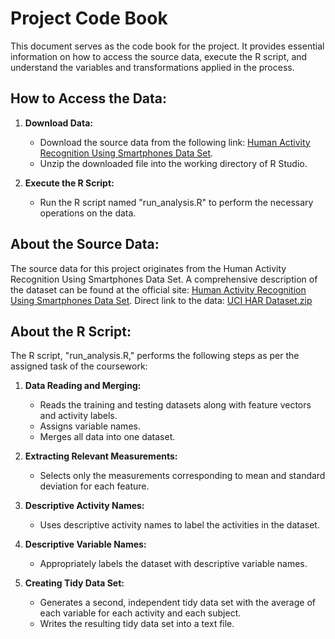 # Project Code Book

This document serves as the code book for the project. It provides essential information on how to access the source data, execute the R script, and understand the variables and transformations applied in the process.

## How to Access the Data:

1. **Download Data:**
   - Download the source data from the following link: [Human Activity Recognition Using Smartphones Data Set](http://archive.ics.uci.edu/ml/datasets/Human+Activity+Recognition+Using+Smartphones).
   - Unzip the downloaded file into the working directory of R Studio.

2. **Execute the R Script:**
   - Run the R script named "run_analysis.R" to perform the necessary operations on the data.

## About the Source Data:

The source data for this project originates from the Human Activity Recognition Using Smartphones Data Set. A comprehensive description of the dataset can be found at the official site: [Human Activity Recognition Using Smartphones Data Set](http://archive.ics.uci.edu/ml/datasets/Human+Activity+Recognition+Using+Smartphones).
Direct link to the data: [UCI HAR Dataset.zip](https://d396qusza40orc.cloudfront.net/getdata%2Fprojectfiles%2FUCI%20HAR%20Dataset.zip)

## About the R Script:

The R script, "run_analysis.R," performs the following steps as per the assigned task of the coursework:

1. **Data Reading and Merging:**
   - Reads the training and testing datasets along with feature vectors and activity labels.
   - Assigns variable names.
   - Merges all data into one dataset.

2. **Extracting Relevant Measurements:**
   - Selects only the measurements corresponding to mean and standard deviation for each feature.

3. **Descriptive Activity Names:**
   - Uses descriptive activity names to label the activities in the dataset.

4. **Descriptive Variable Names:**
   - Appropriately labels the dataset with descriptive variable names.

5. **Creating Tidy Data Set:**
   - Generates a second, independent tidy data set with the average of each variable for each activity and each subject.
   - Writes the resulting tidy data set into a text file.
